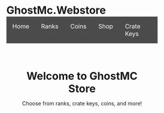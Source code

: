 # GhostMc.Webstore 

<!DOCTYPE html>
<html lang="en">
<head>
  <meta charset="UTF-8" />
  <meta name="viewport" content="width=device-width, initial-scale=1.0" />
  <title>GhostMC Store</title>
  <link href="https://fonts.googleapis.com/css2?family=Press+Start+2P&display=swap" rel="stylesheet">
  <style>
    * {
      box-sizing: border-box;
      margin: 0;
      padding: 0;
    }

    body {
      font-family: 'Press Start 2P', cursive;
      background-image: url('https://images.unsplash.com/photo-1622061608508-2f62cb063e0f?auto=format&fit=crop&w=1950&q=80');
      background-size: cover;
      background-position: center;
      color: white;
    }

    nav {
      background-color: rgba(0, 0, 0, 0.7);
      padding: 1rem;
      display: flex;
      justify-content: center;
      gap: 2rem;
    }

    nav a {
      color: white;
      text-decoration: none;
      font-size: 1rem;
      transition: color 0.3s;
    }

    nav a:hover {
      color: #00ffcc;
    }

    .page {
      display: none;
      padding: 2rem;
      text-align: center;
    }

    .page.active {
      display: block;
    }

    .rank {
      background-color: rgba(0, 0, 0, 0.6);
      margin: 1rem auto;
      padding: 1rem;
      width: 300px;
      border: 2px solid #00ffcc;
      border-radius: 10px;
    }
  </style>
</head>
<body>
  <nav>
    <a href="#" onclick="showPage('home')">Home</a>
    <a href="#" onclick="showPage('ranks')">Ranks</a>
    <a href="#" onclick="showPage('coins')">Coins</a>
    <a href="#" onclick="showPage('shop')">Shop</a>
    <a href="#" onclick="showPage('crates')">Crate Keys</a>
  </nav>

  <div id="home" class="page active">
    <h1>Welcome to GhostMC Store</h1>
    <p>Choose from ranks, crate keys, coins, and more!</p>
  </div>

  <div id="ranks" class="page">
    <h1>Ranks</h1>
    <div class="rank">
      <h2>VIP</h2>
      <p>Basic rank with perks</p>
    </div>
    <div class="rank">
      <h2>MVP</h2>
      <p>Advanced rank with extra features</p>
    </div>
  </div>

  <div id="coins" class="page">
    <h1>Coins - Coming Soon</h1>
  </div>

  <div id="shop" class="page">
    <h1>Shop - Coming Soon</h1>
  </div>

  <div id="crates" class="page">
    <h1>Crate Keys - Coming Soon</h1>
  </div>

  <script>
    function showPage(id) {
      document.querySelectorAll('.page').forEach(page => page.classList.remove('active'));
      document.getElementById(id).classList.add('active');
    }
  </script>
</body>
</html>
